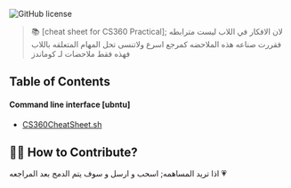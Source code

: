 ![GitHub license](https://img.shields.io/badge/license-MIT-blue.svg)
> 📚 [cheat sheet for CS360 Practical];  لان الافكار في اللاب ليست مترابطه فقررت صناعه هذه الملاحضه كمرجع اسرع ولاتنسى تحل المهام المتعلقه باللاب فهذه فقط ملاحضات لـ كوماندز




##  Table of Contents
#### Command line interface [ubntu]
- [CS360CheatSheet.sh](https://github.com/CS360-OS-Practical/CS360-Practical-/blob/1048b05cc0a23599b1e2447eca4475cf176a163e/CS360CheatSheet.sh) 

## 🙌🏼 How to Contribute?
اذا تريد المساهمه; اسحب و ارسل و سوف يتم الدمج بعد المراجعه 💗  
